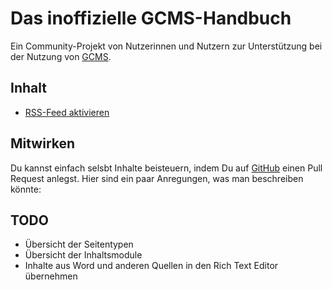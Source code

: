 # Das inoffizielle GCMS-Handbuch

Ein Community-Projekt von Nutzerinnen und Nutzern zur Unterstützung bei der
Nutzung von [GCMS](https://gruenes-cms.de/).

## Inhalt

- [RSS-Feed aktivieren](rss-feeds.md)

## Mitwirken

Du kannst einfach selsbt Inhalte beisteuern, indem Du auf
[GitHub](https://github.com/netzbegruenung/unofficial-gcms-docs) einen Pull
Request anlegst. Hier sind ein paar Anregungen, was man beschreiben könnte:

## TODO

- Übersicht der Seitentypen
- Übersicht der Inhaltsmodule
- Inhalte aus Word und anderen Quellen in den Rich Text Editor übernehmen
